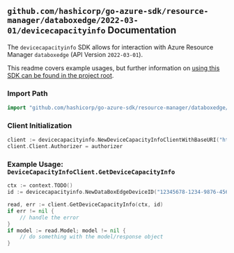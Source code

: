 
## `github.com/hashicorp/go-azure-sdk/resource-manager/databoxedge/2022-03-01/devicecapacityinfo` Documentation

The `devicecapacityinfo` SDK allows for interaction with Azure Resource Manager `databoxedge` (API Version `2022-03-01`).

This readme covers example usages, but further information on [using this SDK can be found in the project root](https://github.com/hashicorp/go-azure-sdk/tree/main/docs).

### Import Path

```go
import "github.com/hashicorp/go-azure-sdk/resource-manager/databoxedge/2022-03-01/devicecapacityinfo"
```


### Client Initialization

```go
client := devicecapacityinfo.NewDeviceCapacityInfoClientWithBaseURI("https://management.azure.com")
client.Client.Authorizer = authorizer
```


### Example Usage: `DeviceCapacityInfoClient.GetDeviceCapacityInfo`

```go
ctx := context.TODO()
id := devicecapacityinfo.NewDataBoxEdgeDeviceID("12345678-1234-9876-4563-123456789012", "example-resource-group", "deviceName")

read, err := client.GetDeviceCapacityInfo(ctx, id)
if err != nil {
	// handle the error
}
if model := read.Model; model != nil {
	// do something with the model/response object
}
```
